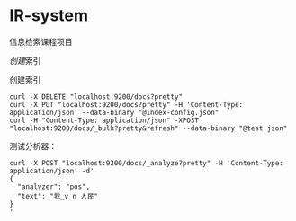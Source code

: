 # IR-system
信息检索课程项目

<em class="hlt1">创建</em>索引

创建索引

```shell
curl -X DELETE "localhost:9200/docs?pretty"
curl -X PUT "localhost:9200/docs?pretty" -H 'Content-Type: application/json' --data-binary "@index-config.json"
curl -H "Content-Type: application/json" -XPOST "localhost:9200/docs/_bulk?pretty&refresh" --data-binary "@test.json"
```

测试分析器：

```shell
curl -X POST "localhost:9200/docs/_analyze?pretty" -H 'Content-Type: application/json' -d'                           
{
  "analyzer": "pos",
  "text": "我_v n 人民"
}
'
```

